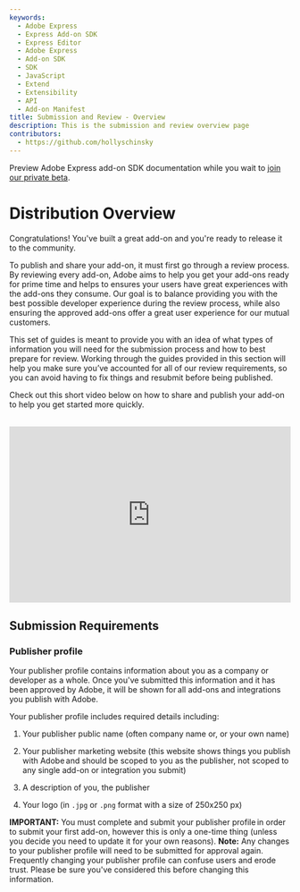 ```yaml
---
keywords:
  - Adobe Express
  - Express Add-on SDK
  - Express Editor
  - Adobe Express
  - Add-on SDK
  - SDK
  - JavaScript
  - Extend
  - Extensibility
  - API
  - Add-on Manifest
title: Submission and Review - Overview
description: This is the submission and review overview page
contributors:
  - https://github.com/hollyschinsky
---
```

<InlineAlert slots="text" variant="info"/>

Preview Adobe Express add-on SDK documentation while you wait to [join our private beta](https://adobe.com/go/express-developer).

# Distribution Overview

Congratulations! You've built a great add-on and you're ready to release it to the community.

To publish and share your add-on, it must first go through a review process. By reviewing every add-on, Adobe aims to help you get your add-ons ready for prime time and helps to ensures your users have great experiences with the add-ons they consume. Our goal is to balance providing you with the best possible developer experience during the review process, while also ensuring the approved add-ons offer a great user experience for our mutual customers.

<InlineAlert slots="text" variant="success"/>

This set of guides is meant to provide you with an idea of what types of information you will need for the submission process and how to best prepare for review. Working through the guides provided in this section will help you make sure you’ve accounted for all of our review requirements, so you can avoid having to fix things and resubmit before being published.

Check out this short video below on how to share and publish your add-on to help you get started more quickly. <br/><br/>

<div style="display: flex; justify-content: center;">
  <iframe width="560" height="315" src="https://www.youtube.com/embed/Xdu7TRSsU3I?si=kUcJ6EMnQeNVQa-X" title="Sharing and Publishing Your Add-on" frameborder="0" allow="accelerometer; autoplay; clipboard-write; encrypted-media; gyroscope; picture-in-picture; web-share" allowfullscreen></iframe>
</div>

<!-- 

## Review Guides

- [Review Guidelines](review_guidelines.md)

## Distribution Guides
- [Submit for Private Distribution](../distribute/submit-private-dist.md)
- [Submit for Public Distribution](../distribute/submit-public-dist.md) -->

## Submission Requirements

### Publisher profile

Your publisher profile contains information about you as a company or developer as a whole. Once you've submitted this information and it has been approved by Adobe, it will be shown for all add-ons and integrations you publish with Adobe.

Your publisher profile includes required details including:

1. Your publisher public name (often company name or, or your own name)

2. Your publisher marketing website (this website shows things you publish with Adobe and should be scoped to you as the publisher, not scoped to any single add-on or integration you submit)

3. A description of you, the publisher

4. Your logo (in `.jpg` or `.png` format with a size of 250x250 px)

<InlineAlert slots="text" variant="info"/>

**IMPORTANT:** You must complete and submit your publisher profile in order to submit your first add-on, however this is only a one-time thing (unless you decide you need to update it for your own reasons). **Note:** Any changes to your publisher profile will need to be submitted for approval again.
Frequently changing your publisher profile can confuse users and erode trust. Please be sure you've considered this before changing this information.

<!-- 
### Private Distribution Requirements
#### Assets:

1. **Icon**

    3 sizes required in `.jpg` or `.png` format:

    - Size 36x36px

### Public Distribution Requirements

#### Assets:

1. **Icons**

    3 sizes required in `.jpg` or `.png` format:

    - Size 36x36px
    - Size 64x64px
    - Size 144x144px
    
    <InlineAlert slots="text" variant="warning"/>
    
    All three sizes are mandatory.

2. **Screenshots**
    
    1-5 screenshots with dimensions of 1360x800px in `.jpg` or `.png` format. 
    
    <InlineAlert slots="text" variant="warning"/>
    
    At least one screenshot is mandatory.        

#### Metadata Requirements:

1. **Publisher Metadata**
    - Publisher Name
    - Publisher Description
    - Publisher Website
    - Publisher Logo
2. **Add-on Metadata**
    - Support Email
    - Help Url
    - Privacy Policy
    - License Agreement
    - Name
    - Description
    - Summary
    - Keywords
3. **Version Metadata**
    - Version release notes -->
